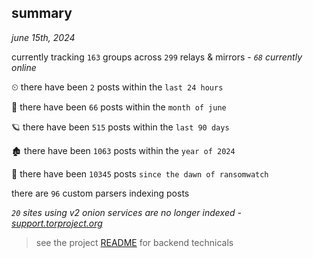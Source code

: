
## summary
_june 15th, 2024_

currently tracking `163` groups across `299` relays & mirrors - _`68` currently online_

⏲ there have been `2` posts within the `last 24 hours`

🦈 there have been `66` posts within the `month of june`

🪐 there have been `515` posts within the `last 90 days`

🏚 there have been `1063` posts within the `year of 2024`

🦕 there have been `10345` posts `since the dawn of ransomwatch`

there are `96` custom parsers indexing posts

_`20` sites using v2 onion services are no longer indexed - [support.torproject.org](https://support.torproject.org/onionservices/v2-deprecation/)_

> see the project [README](https://github.com/joshhighet/ransomwatch#ransomwatch--) for backend technicals
